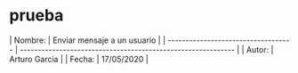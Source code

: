 # prueba
| Nombre:                         | Enviar mensaje a un usuario
|
| ----------------------------------- | ------------------------------------------------------------ |
| Autor:                          | Arturo Garcia                                               |
| Fecha:                            | 17/05/2020                                              |

